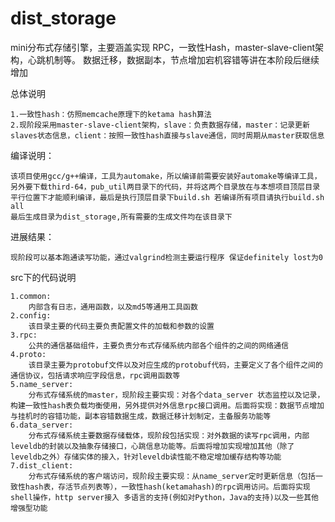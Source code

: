 # dist_storage
mini分布式存储引擎，主要涵盖实现 RPC，一致性Hash，master-slave-client架构，心跳机制等。 数据迁移，数据副本，节点增加宕机容错等讲在本阶段后继续增加

总体说明

    1.一致性hash：仿照memcache原理下的ketama hash算法
    2.现阶段采用master-slave-client架构，slave：负责数据存储，master：记录更新slaves状态信息，client：按照一致性hash直接与slave通信，同时周期从master获取信息

编译说明：

    该项目使用gcc/g++编译，工具为automake，所以编译前需要安装好automake等编译工具，另外要下载third-64，pub_util两目录下的代码，并将这两个目录放在与本想项目顶层目录平行位置下才能顺利编译，最后是执行顶层目录下build.sh 若编译所有项目请执行build.sh all
    最后生成目录为dist_storage,所有需要的生成文件均在该目录下

进展结果：

    现阶段可以基本跑通读写功能，通过valgrind检测主要运行程序 保证definitely lost为0

src下的代码说明

    1.common:
        内部含有日志，通用函数，以及md5等通用工具函数
    2.config:
        该目录主要的代码主要负责配置文件的加载和参数的设置
    3.rpc:
        公共的通信基础组件，主要负责分布式存储系统内部各个组件的之间的网络通信
    4.proto:
        该目录主要为protobuf文件以及对应生成的protobuf代码，主要定义了各个组件之间的通信协议，包括请求响应字段信息，rpc调用函数等
    5.name_server:
        分布式存储系统的master，现阶段主要实现：对各个data_server 状态监控以及记录，构建一致性hash表负载均衡使用，另外提供对外信息rpc接口调用。后面将实现：数据节点增加与挂机时的容错功能，副本容错数据生成，数据迁移计划制定，主备服务功能等
    6.data_server:
        分布式存储系统主要数据存储载体，现阶段包括实现：对外数据的读写rpc调用，内部leveldb的封装以及抽象存储接口，心跳信息功能等。后面将增加实现增加其他（除了leveldb之外）存储实体的接入，针对leveldb读性能不稳定增加缓存结构等功能
    7.dist_client:
        分布式存储系统的客户端访问，现阶段主要实现：从name_server定时更新信息（包括一致性hash表，存活节点列表等），一致性hash(ketamahash)的rpc调用访问。后面将实现shell操作，http server接入 多语言的支持(例如对Python，Java的支持)以及一些其他增强型功能
  
